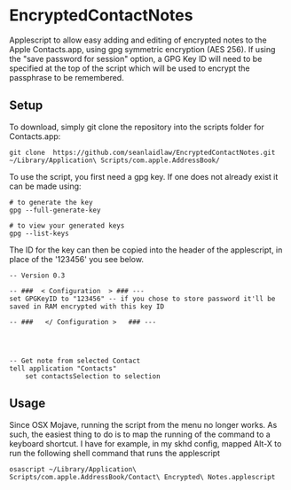 # EncryptedContactNotes
Applescript to allow easy adding and editing of encrypted notes to the Apple Contacts.app, using gpg symmetric encryption (AES 256). If using the "save password for session" option, a GPG Key ID will need to be specified at the top of the script which will be used to encrypt the passphrase to be remembered.

## Setup
To download, simply git clone the repository into the scripts folder for Contacts.app:
```
git clone  https://github.com/seanlaidlaw/EncryptedContactNotes.git ~/Library/Application\ Scripts/com.apple.AddressBook/
```

To use the script, you first need a gpg key. If one does not already exist it can be made using:
```
# to generate the key
gpg --full-generate-key

# to view your generated keys
gpg --list-keys
```



The ID for the key can then be copied into the header of the applescript, in place of the '123456' you see below. 

```{applescript}
-- Version 0.3

-- ###  < Configuration  > ### ---
set GPGKeyID to "123456" -- if you chose to store password it'll be saved in RAM encrypted with this key ID

-- ###   </ Configuration >   ### ---




-- Get note from selected Contact
tell application "Contacts"
	set contactsSelection to selection
```

## Usage
Since OSX Mojave, running the script from the menu no longer works.
As such, the easiest thing to do is to map the running of the command to a keyboard shortcut.
I have for example, in my skhd config, mapped Alt-X to run the following shell command that runs the applescript
```
osascript ~/Library/Application\ Scripts/com.apple.AddressBook/Contact\ Encrypted\ Notes.applescript
```
